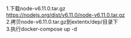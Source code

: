 1.下载node-v6.11.0.tar.gz</br>
  https://nodejs.org/dist/v6.11.0/node-v6.11.0.tar.gz</br>
2.拷贝node-v6.11.0.tar.gz到extentx/dep/目录下</br>
3.执行docker-compose up -d</br>
